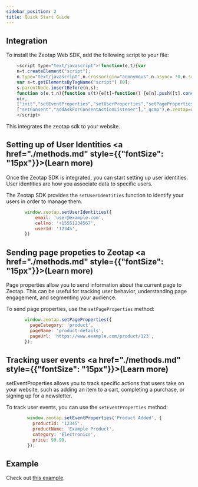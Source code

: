 ```yaml
---
sidebar_position: 2
title: Quick Start Guide
---
```



## Integration

To install the Zeotap Web SDK, add the following script to your file:

```js
    <script type="text/javascript">!function(e,t){var 
    n=t.createElement("script");
    n.type="text/javascript",n.crossorigin="anonymous",n.async= !0,n.src="<SRC>",n.onload=function(){};
    var s=t.getElementsByTagName("script") [0];
    s.parentNode.insertBefore(n,s);
    function o(e,t,n){function s(t){e[t]=function() {e[n].push([t].concat(Array.prototype.slice.call(arguments,0)))}}for(var o=0;o<t.length;o++)s(t[o])}var r=e.zeotap||{_q:[],_qcmp:[]};
    o(r, 
    ["init","setEventProperties","setUserProperties","setPageProperties","setMetaProperties ","setUserIdentities","unsetUserIdentities","setZI"],"_q"),o(r, 
    ["setConsent","addAskForConsentActionListener"],"_qcmp"),e.zeotap=r}(window,document); </script><script type="text/javascript">window.zeotap.init("YOUR_WRITE_KEY");
    </script>
```

This integrates the zeotap sdk to your website.

## Setting up of User Identities <a href="./methods.md" style={{"fontSize": "15px"}}>(Learn more)</a>

Once the Zeotap SDK is integrated, you can start setting up user identities. User identities are how you associate data to specific users.

The Zeotap SDK provides the `setUserIdentities` function to identify your users in order to manage them.

 ```js
        window.zeotap.setUserIdentities({
            email: 'user@example.com',
            cellno: '+15551234567',
            userId: '12345',
        })
```

## Sending page propeties to Zeotap <a href="./methods.md" style={{"fontSize": "15px"}}>(Learn more)</a>

Page properties allow you to send information about the current page to Zeotap. This can be useful for tracking user behavior, understanding page engagement, and segmenting your audience.

To send page properties, use the `setPageProperties` method:

 ```js
        window.zeotap.setPageProperties({
          pageCategory: 'product',
          pageName: 'product-details',
          pageUrl: 'https://www.example.com/product/123',
        });
```


## Tracking user events <a href="./methods.md" style={{"fontSize": "15px"}}>(Learn more)</a>

setEventProperties allows you to track specific actions that users take on your website, such as adding an item to a cart, completing a purchase, or signing up for a newsletter.

To track user events, you can use the `setEventProperties` method:

```js
        window.zeotap.setEventProperties('Product Added', {
          productId: '12345',
          productName: 'Example Product',
          category: 'Electronics',
          price: 99.99,
        });
```

## Example

Check out <a href="/examples/quickStartEx.html" target="_blank">this example</a>. 